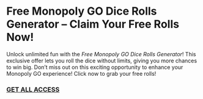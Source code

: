 # Free Monopoly GO Dice Rolls Generator – Claim Your Free Rolls Now!

Unlock unlimited fun with the *Free Monopoly GO Dice Rolls Generator*! This exclusive offer lets you roll the dice without limits, giving you more chances to win big. Don’t miss out on this exciting opportunity to enhance your Monopoly GO experience! Click now to grab your free rolls!

### [GET ALL ACCESS](https://freerewards.xyz/monopoly/go/)
